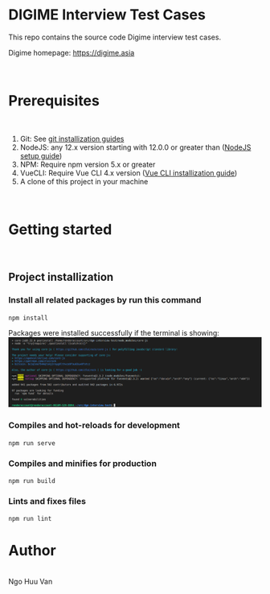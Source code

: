 # DIGIME Interview Test Cases

This repo contains the source code Digime interview test cases.

Digime homepage: https://digime.asia

<br />


# Prerequisites
<br/>

1. Git: See [git installization guides](https://github.com/git-guides/install-git)
2. NodeJS: any 12.x version starting with 12.0.0 or greater than ([NodeJS setup guide](https://nodejs.org/en/download/))
3. NPM: Require npm version 5.x or greater
4. VueCLI: Require Vue CLI 4.x version ([Vue CLI installization guide](https://cli.vuejs.org/guide/installation.html))
5. A clone of this project in your machine

<br/>

# Getting started
<br />

## Project installization

### Install all related packages by run this command

```
npm install
```

Packages were installed successfully if the terminal is showing:
![](docs/images/install-completed.png)

### Compiles and hot-reloads for development
```
npm run serve
```

### Compiles and minifies for production
```
npm run build
```

### Lints and fixes files
```
npm run lint
```

# Author
<br/>
Ngo Huu Van